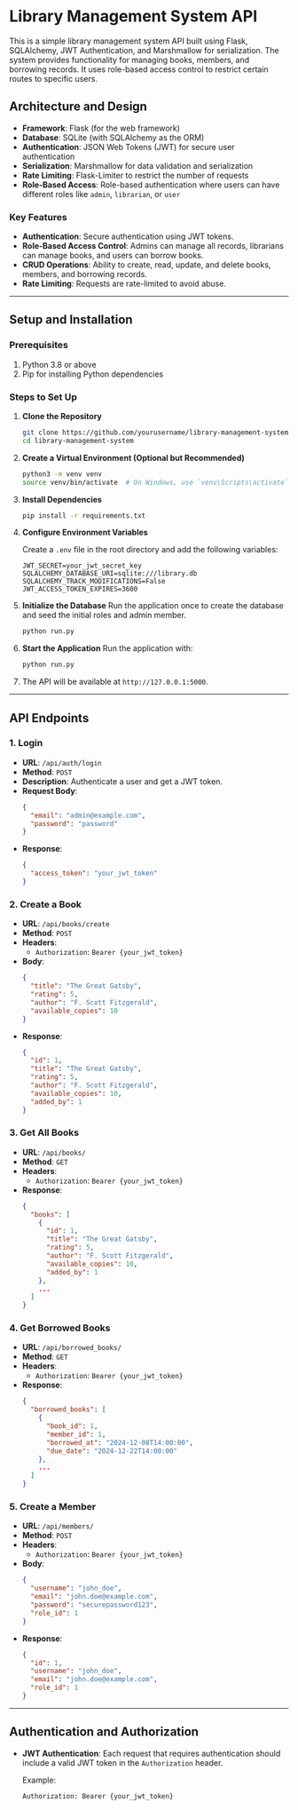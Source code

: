 # Library Management System API

This is a simple library management system API built using Flask, SQLAlchemy, JWT Authentication, and Marshmallow for serialization. The system provides functionality for managing books, members, and borrowing records. It uses role-based access control to restrict certain routes to specific users.

## Architecture and Design

- **Framework**: Flask (for the web framework)
- **Database**: SQLite (with SQLAlchemy as the ORM)
- **Authentication**: JSON Web Tokens (JWT) for secure user authentication
- **Serialization**: Marshmallow for data validation and serialization
- **Rate Limiting**: Flask-Limiter to restrict the number of requests
- **Role-Based Access**: Role-based authentication where users can have different roles like `admin`, `librarian`, or `user`

### Key Features

- **Authentication**: Secure authentication using JWT tokens.
- **Role-Based Access Control**: Admins can manage all records, librarians can manage books, and users can borrow books.
- **CRUD Operations**: Ability to create, read, update, and delete books, members, and borrowing records.
- **Rate Limiting**: Requests are rate-limited to avoid abuse.

---

## Setup and Installation

### Prerequisites

1. Python 3.8 or above
2. Pip for installing Python dependencies

### Steps to Set Up

1. **Clone the Repository**

   ```bash
   git clone https://github.com/yourusername/library-management-system.git
   cd library-management-system
   ```

2. **Create a Virtual Environment (Optional but Recommended)**

   ```bash
   python3 -m venv venv
   source venv/bin/activate  # On Windows, use `venv\Scripts\activate`
   ```

3. **Install Dependencies**

   ```bash
   pip install -r requirements.txt
   ```

4. **Configure Environment Variables**

   Create a `.env` file in the root directory and add the following variables:

   ```env
   JWT_SECRET=your_jwt_secret_key
   SQLALCHEMY_DATABASE_URI=sqlite:///library.db
   SQLALCHEMY_TRACK_MODIFICATIONS=False
   JWT_ACCESS_TOKEN_EXPIRES=3600
   ```

5. **Initialize the Database**
   Run the application once to create the database and seed the initial roles and admin member.

   ```bash
   python run.py
   ```

6. **Start the Application**
   Run the application with:

   ```bash
   python run.py
   ```

7. The API will be available at `http://127.0.0.1:5000`.

---

## API Endpoints

### 1. **Login**

- **URL**: `/api/auth/login`
- **Method**: `POST`
- **Description**: Authenticate a user and get a JWT token.
- **Request Body**:
  ```json
  {
    "email": "admin@example.com",
    "password": "password"
  }
  ```
- **Response**:
  ```json
  {
    "access_token": "your_jwt_token"
  }
  ```

### 2. **Create a Book**

- **URL**: `/api/books/create`
- **Method**: `POST`
- **Headers**:
  - `Authorization`: `Bearer {your_jwt_token}`
- **Body**:
  ```json
  {
    "title": "The Great Gatsby",
    "rating": 5,
    "author": "F. Scott Fitzgerald",
    "available_copies": 10
  }
  ```
- **Response**:
  ```json
  {
    "id": 1,
    "title": "The Great Gatsby",
    "rating": 5,
    "author": "F. Scott Fitzgerald",
    "available_copies": 10,
    "added_by": 1
  }
  ```

### 3. **Get All Books**

- **URL**: `/api/books/`
- **Method**: `GET`
- **Headers**:
  - `Authorization`: `Bearer {your_jwt_token}`
- **Response**:
  ```json
  {
    "books": [
      {
        "id": 1,
        "title": "The Great Gatsby",
        "rating": 5,
        "author": "F. Scott Fitzgerald",
        "available_copies": 10,
        "added_by": 1
      },
      ...
    ]
  }
  ```

### 4. **Get Borrowed Books**

- **URL**: `/api/borrowed_books/`
- **Method**: `GET`
- **Headers**:
  - `Authorization`: `Bearer {your_jwt_token}`
- **Response**:
  ```json
  {
    "borrowed_books": [
      {
        "book_id": 1,
        "member_id": 1,
        "borrowed_at": "2024-12-08T14:00:00",
        "due_date": "2024-12-22T14:00:00"
      },
      ...
    ]
  }
  ```

### 5. **Create a Member**

- **URL**: `/api/members/`
- **Method**: `POST`
- **Headers**:
  - `Authorization`: `Bearer {your_jwt_token}`
- **Body**:
  ```json
  {
    "username": "john_doe",
    "email": "john.doe@example.com",
    "password": "securepassword123",
    "role_id": 1
  }
  ```
- **Response**:
  ```json
  {
    "id": 1,
    "username": "john_doe",
    "email": "john.doe@example.com",
    "role_id": 1
  }
  ```

---

## Authentication and Authorization

- **JWT Authentication**: Each request that requires authentication should include a valid JWT token in the `Authorization` header.

  Example:

  ```bash
  Authorization: Bearer {your_jwt_token}
  ```
